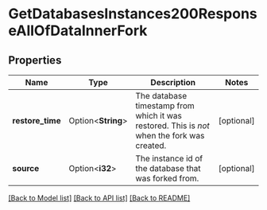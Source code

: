 # GetDatabasesInstances200ResponseAllOfDataInnerFork

## Properties

Name | Type | Description | Notes
------------ | ------------- | ------------- | -------------
**restore_time** | Option<**String**> | The database timestamp from which it was restored. This is _not_ when the fork was created. | [optional]
**source** | Option<**i32**> | The instance id of the database that was forked from. | [optional]

[[Back to Model list]](../README.md#documentation-for-models) [[Back to API list]](../README.md#documentation-for-api-endpoints) [[Back to README]](../README.md)


